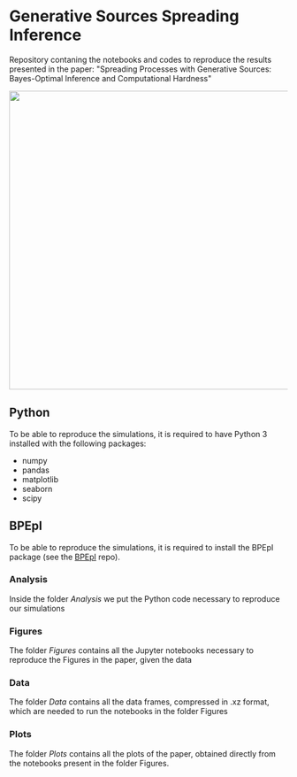 # Generative Sources Spreading Inference
Repository contaning the notebooks and codes to reproduce the results presented in the paper:
"Spreading Processes with Generative Sources: Bayes-Optimal Inference and Computational Hardness"

<p align="center">
  <img src="./Figure6.png" width="828" height="540">
</p>

## Python
To be able to reproduce the simulations, it is required to have Python 3 installed with the following packages:
- numpy
- pandas
- matplotlib
- seaborn
- scipy

## BPEpI
To be able to reproduce the simulations, it is required to install the BPEpI package (see the [BPEpI](https://github.com/ocadni/bpepi) repo).

### Analysis
Inside the folder *Analysis* we put the Python code necessary to reproduce our simulations

### Figures
The folder *Figures* contains all the Jupyter notebooks necessary to reproduce the Figures in the paper, given the data

### Data
The folder *Data* contains all the data frames, compressed in .xz format, which are needed to run the notebooks in the folder Figures

### Plots 
The folder *Plots* contains all the plots of the paper, obtained directly from the notebooks present in the folder Figures.
